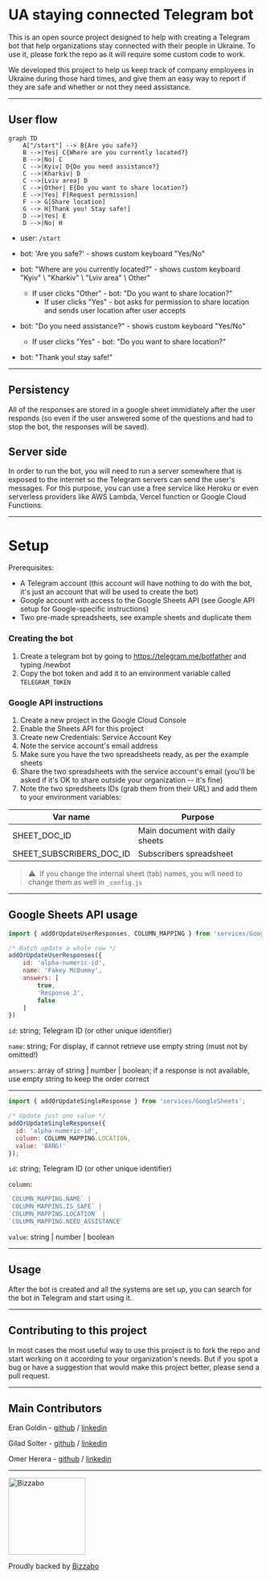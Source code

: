 # UA staying connected Telegram bot
This is an open source project designed to help with creating a Telegram bot that help organizations stay connected with their people in Ukraine.
To use it, please fork the repo as it will require some custom code to work.

We developed this project to help us keep track of company employees in Ukraine during those hard times, and give them an easy way to report if they are safe and whether or not they need assistance.

---

## User flow

```mermaid
graph TD
    A["/start"] --> B{Are you safe?}
    B -->|Yes| C{Where are you currently located?}
    B -->|No| C
    C -->|Kyiv| D{Do you need assistance?}
    C -->|Kharkiv| D
    C -->|Lviv area| D
    C -->|Other| E{Do you want to share location?}
    E -->|Yes| F[Request permission]
    F --> G[Share location]
    G --> H[Thank you! Stay safe!]
    D -->|Yes| E
    D -->|No| H
```

- user: `/start`

- bot: 'Are you safe?' - shows custom keyboard "Yes/No"

- bot: "Where are you currently located?" - shows custom keyboard "Kyiv" \ "Kharkiv" \ "Lviv area" \ Other"
    - If user clicks "Other" - bot: "Do you want to share location?"
        - If user clicks "Yes" - bot asks for permission to share location and sends user location after user accepts

- bot: "Do you need assistance?" - shows custom keyboard "Yes/No"
    - If user clicks "Yes" - bot: "Do you want to share location?"

- bot: "Thank you! stay safe!"
---
## Persistency
All of the responses are stored in a google sheet immidiately after the user responds (so even if the user answered some of the questions and had to stop the bot, the responses will be saved).

## Server side
In order to run the bot, you will need to run a server somewhere that is exposed to the internet so the Telegram servers can send the user's messages.
For this purpose, you can use a free service like Heroku or even serverless providers like AWS Lambda, Vercel function or Google Cloud Functions.

---

# Setup

Prerequisites:
- A Telegram account (this account will have nothing to do with the bot, it's just an account that will be used to create the bot)
- Google account with access to the Google Sheets API (see Google API setup for Google-specific instructions)
- Two pre-made spreadsheets, see example sheets and duplicate them

### Creating the bot
1. Create a telegram bot by going to https://telegram.me/botfather and typing /newbot
2. Copy the bot token and add it to an environment variable called `TELEGRAM_TOKEN`

### Google API instructions
1. Create a new project in the Google Cloud Console
2. Enable the Sheets API for this project
3. Create new Credentials: Service Account Key
4. Note the service account's email address
5. Make sure you have the two spreadsheets ready, as per the example sheets
6. Share the two spreadsheets with the service account's email (you'll be asked if it's OK to share outside your organization -- it's fine)
7. Note the two spredsheets IDs (grab them from their URL) and add them to your environment variables:

| Var name                 | Purpose                         |
|--------------------------|---------------------------------|
| SHEET_DOC_ID             | Main document with daily sheets |
| SHEET_SUBSCRIBERS_DOC_ID | Subscribers spreadsheet         |


> ⚠️&nbsp;&nbsp;If you change the internal sheet (tab) names, you will need to change them as well in `_config.js`

----
## Google Sheets API usage
```javascript
import { addOrUpdateUserResponses, COLUMN_MAPPING } from 'services/GoogleSheets';

/* Batch update a whole row */
addOrUpdateUserResponses({ 
    id: 'alpha-numeric-id',  
    name: 'Fakey McDummy', 
    answers: [
        true, 
        'Response 2', 
        false
    ] 
})
```

`id`: string; Telegram ID (or other unique identifier)

`name`: string; For display, if cannot retrieve use empty string (must not by omitted!)

`answers`: array of string | number | boolean; if a response is not available, use empty string to keep the order correct

---

```javascript
import { addOrUpdateSingleResponse } from 'services/GoogleSheets';

/* Update just one value */
addOrUpdateSingleResponse({
  id: 'alpha-numeric-id',
  column: COLUMN_MAPPING.LOCATION,
  value: 'BANG!'
});
```

`id`: string; Telegram ID (or other unique identifier)

`column`:
```javascript
`COLUMN_MAPPING.NAME` | 
`COLUMN_MAPPING.IS_SAFE` | 
`COLUMN_MAPPING.LOCATION` | 
`COLUMN_MAPPING.NEED_ASSISTANCE`
```

`value`: string | number | boolean


---
## Usage
After the bot is created and all the systems are set up, you can search for the bot in Telegram and start using it.

---

## Contributing to this project
In most cases the most useful way to use this project is to fork the repo and start working on it according to your organization's needs.
But if you spot a bug or have a suggestion that would make this project better, please send a pull request.

---

## Main Contributors
Eran Goldin - [github](https://github.com/erango) / [linkedin](https://www.linkedin.com/in/eran-goldin-4463602b/)

Gilad Solter - [github](https://github.com/gilad-solter) / [linkedin](https://www.linkedin.com/in/gilad-solter-566328102/)

Omer Herera - [github](https://github.com/OmerHerera) / [linkedin](https://www.linkedin.com/in/omer-herera-15846a6/)

---

<img width="153" alt="Bizzabo" src="https://user-images.githubusercontent.com/6323368/156552563-fa96ece1-0f72-4f36-8244-0a46a82cc35f.png">

Proudly backed by [Bizzabo](https://www.bizzabo.com)


